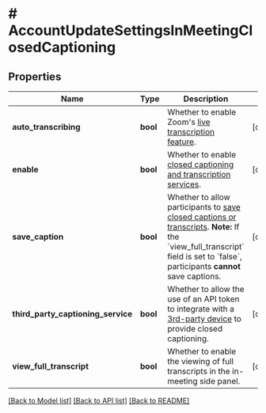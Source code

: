 # # AccountUpdateSettingsInMeetingClosedCaptioning

## Properties

Name | Type | Description | Notes
------------ | ------------- | ------------- | -------------
**auto_transcribing** | **bool** | Whether to enable Zoom&#39;s [live transcription feature](https://support.zoom.us/hc/en-us/articles/207279736-Managing-closed-captioning-and-live-transcription#h_01FHGGHYJ4457H4GSZY0KM3NSB). | [optional]
**enable** | **bool** | Whether to enable [closed captioning and transcription services](https://support.zoom.us/hc/en-us/articles/4409683389709-Enabling-or-disabling-closed-captioning-and-live-transcription-services). | [optional]
**save_caption** | **bool** | Whether to allow participants to [save closed captions or transcripts](https://support.zoom.us/hc/en-us/articles/360060958752).    **Note:** If the &#x60;view_full_transcript&#x60; field is set to &#x60;false&#x60;, participants **cannot** save captions. | [optional]
**third_party_captioning_service** | **bool** | Whether to allow the use of an API token to integrate with a [3rd-party device](https://support.zoom.us/hc/en-us/articles/115002212983) to provide closed captioning. | [optional]
**view_full_transcript** | **bool** | Whether to enable the viewing of full transcripts in the in-meeting side panel. | [optional]

[[Back to Model list]](../../README.md#models) [[Back to API list]](../../README.md#endpoints) [[Back to README]](../../README.md)
